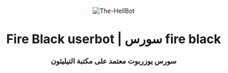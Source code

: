 <p align="center">
  <img src="https://telegra.ph/file/2ae5773db58480f68896c.jpg" alt="The-HellBot">
</p>
<h1 align="center">
  <b> Fire Black userbot | سورس fire black </b>
</h1>

<h3 align="center">
  <b>سورس يوزربوت معتمد على مكتبة التيليثون</b>
</h3>
